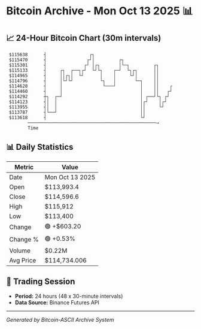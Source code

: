 # Bitcoin Archive - Mon Oct 13 2025 📊

## 📈 24-Hour Bitcoin Chart (30m intervals)

```
 $115638      ┤                ┌┐                              
 $115470      ┤               ┌┘│         ┌┐                   
 $115301      ┤              ┌┘ │┌┐       │└─┐         ┌┐      
 $115133      ┤     ┌┐  ┌──┐┌┘  └┘└┐    ┌─┘  └┐┌┐      ││      
 $114965      ┤     ││┌┐│  └┘      │    │     └┘│      ││      
 $114796      ┤     │└┘└┘          └┐   │       └─┐    ││      
 $114628      ┤     │               └───┘         │    ││    ┌ 
 $114460      ┤     │                             │    ││   ┌┘ 
 $114292      ┼┐  ┌─┘                             │ ┌──┘└┐ ┌┘  
 $114123      ┤│  │                               │┌┘    │┌┘   
 $113955      ┤│  │                               ││     └┘    
 $113787      ┤└──┘                               ││           
 $113618      ┤                                   └┘           
        ────────────────────────────────────────────────→
        Time
```

## 📊 Daily Statistics

| Metric | Value |
|--------|-------|
| Date | Mon Oct 13 2025 |
| Open | $113,993.4 |
| Close | $114,596.6 |
| High | $115,912 |
| Low | $113,400 |
| Change | 🟢 +$603.20 |
| Change % | 🟢 +0.53% |
| Volume | $0.22M |
| Avg Price | $114,734.006 |

## 📅 Trading Session

- **Period:** 24 hours (48 x 30-minute intervals)
- **Data Source:** Binance Futures API

---
*Generated by Bitcoin-ASCII Archive System*
